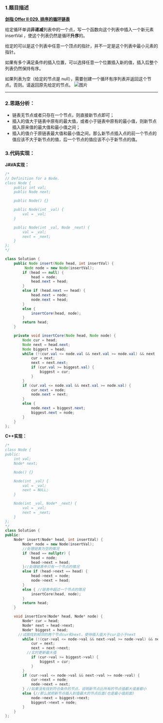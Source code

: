 ### 1.题目描述

 **[剑指 Offer II 029. 排序的循环链表](https://leetcode-cn.com/problems/4ueAj6/)** 
 
给定循环单调**非递减**列表中的一个点，写一个函数向这个列表中插入一个新元素 insertVal ，使这个列表仍然是循环**升序**的。

给定的可以是这个列表中任意一个顶点的指针，并不一定是这个列表中最小元素的指针。

如果有多个满足条件的插入位置，可以选择任意一个位置插入新的值，插入后整个列表仍然保持有序。

如果列表为空（给定的节点是 null），需要创建一个循环有序列表并返回这个节点。否则。请返回原先给定的节点。
![图片](https://user-images.githubusercontent.com/42907149/141479861-862f84d8-1c6b-48b0-8dda-a2b4098eac30.png)

---------------------------------------------------

### 2.思路分析：

- 链表无节点或者只存在一个节点，则直接新节点即可；
- 插入的值大于链表中原有的最大值，或者小于链表中原有的最小值，则新节点插入原来值的最大值和最小值之间；
- 插入的值介于原链表最大值和最小值之间，那么新节点插入点的前一个节点的值应该不大于新节点的值，后一个节点的值应该不小于新节点的值。

### 3.代码实现：

**JAVA实现：**

```java
/*
// Definition for a Node.
class Node {
    public int val;
    public Node next;

    public Node() {}

    public Node(int _val) {
        val = _val;
    }

    public Node(int _val, Node _next) {
        val = _val;
        next = _next;
    }
};
*/

class Solution {
    public Node insert(Node head, int insertVal) {
         Node node = new Node(insertVal);
        if (head == null) {
            head = node;
            head.next = head;
        }
        else if (head.next == head) {
            head.next = node;
            node.next = head;
        }
        else {
            insertCore(head, node);
        }
        return head;
    }

    private void insertCore(Node head, Node node) {
        Node cur = head;
        Node next = head.next;
        Node biggest = head;
        while (!(cur.val <= node.val && next.val >= node.val) && next != head) {
            cur = next;
            next = next.next;
            if (cur.val >= biggest.val) {
                biggest = cur;
            }
        }
        if (cur.val <= node.val && next.val >= node.val) {
            cur.next = node;
            node.next = next;
        }
        else {
            node.next = biggest.next;
            biggest.next = node;
        }
    }
};

```

**C++实现：**
```C++
/*
class Node {
public:
    int val;
    Node* next;

    Node() {}

    Node(int _val) {
        val = _val;
        next = NULL;
    }

    Node(int _val, Node* _next) {
        val = _val;
        next = _next;
    }
};
*/
class Solution {
public:
    Node* insert(Node* head, int insertVal) {
        Node* node = new Node(insertVal);
      	//处理链表为空的情况
        if (head == nullptr) {
            head = node;
            head->next = head;
        }//处理链表中只有一个节点的情况
        else if (head->next == head) {
            head->next = node;
            node->next = head;
        }
        else { //链表中超过一个节点的情况
            insertCore(head, node);
        }
        return head;
    }

    void insertCore(Node* head, Node* node) {
        Node* cur = head;
        Node* next = head->next;
        Node* biggest = head;
      //试图找到相邻的两个节点cur和next，使待插入值大于cur且小于next
        while (!(cur->val <= node->val && next->val >= node->val) && next != head) {
            cur = next;
            next = next->next;
          //实时更新最大值
            if (cur->val >= biggest->val) {
                biggest = cur;
            }
        }
        if (cur->val <= node->val && next->val >= node->val) {
            cur->next = node;
            node->next = next;
        } //如果没有找到符合条件的节点，说明新节点比所有的节点值都大或者都小
        else {//那么就把新节点插入到值最大的节点后面(也是最小值前面)
            node->next = biggest->next;
            biggest->next = node;
        }
    }
};

```
